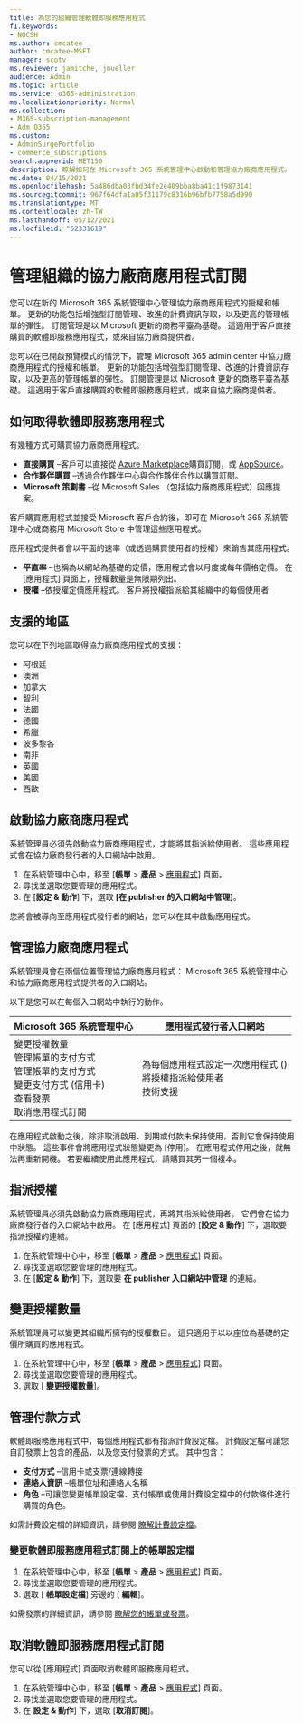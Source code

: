 ```yaml
---
title: 為您的組織管理軟體即服務應用程式
f1.keywords:
- NOCSH
ms.author: cmcatee
author: cmcatee-MSFT
manager: scotv
ms.reviewer: jamitche, jmueller
audience: Admin
ms.topic: article
ms.service: o365-administration
ms.localizationpriority: Normal
ms.collection:
- M365-subscription-management
- Adm_O365
ms.custom:
- AdminSurgePortfolio
- commerce_subscriptions
search.appverid: MET150
description: 瞭解如何在 Microsoft 365 系統管理中心啟動和管理協力廠商應用程式。
ms.date: 04/15/2021
ms.openlocfilehash: 5a486dba03fbd34fe2e409bba8ba41c1f9873141
ms.sourcegitcommit: 967f64dfa1a05f31179c8316b96bfb7758a5d990
ms.translationtype: MT
ms.contentlocale: zh-TW
ms.lasthandoff: 05/12/2021
ms.locfileid: "52331619"
---
```

# <a name="manage-third-party-app-subscriptions-for-your-organization"></a>管理組織的協力廠商應用程式訂閱

您可以在新的 Microsoft 365 系統管理中心管理協力廠商應用程式的授權和帳單。 更新的功能包括增強型訂閱管理、改進的計費資訊存取，以及更高的管理帳單的彈性。 訂閱管理是以 Microsoft 更新的商務平臺為基礎。 這適用于客戶直接購買的軟體即服務應用程式，或來自協力廠商提供者。

您可以在已開啟預覽模式的情況下，管理 Microsoft 365 admin center 中協力廠商應用程式的授權和帳單。 更新的功能包括增強型訂閱管理、改進的計費資訊存取，以及更高的管理帳單的彈性。 訂閱管理是以 Microsoft 更新的商務平臺為基礎。 這適用于客戶直接購買的軟體即服務應用程式，或來自協力廠商提供者。

## <a name="how-to-get-software-as-a-service-apps"></a>如何取得軟體即服務應用程式

有幾種方式可購買協力廠商應用程式。

- **直接購買** –客戶可以直接從 [Azure Marketplace](https://azuremarketplace.microsoft.com/marketplace/)購買訂閱，或 [AppSource](https://appsource.microsoft.com/)。
- **合作夥伴購買** –透過合作夥伴中心與合作夥伴合作以購買訂閱。
- **Microsoft 策劃書** –從 Microsoft Sales （包括協力廠商應用程式）回應提案。

客戶購買應用程式並接受 Microsoft 客戶合約後，即可在 Microsoft 365 系統管理中心或商務用 Microsoft Store 中管理這些應用程式。

應用程式提供者會以平面的速率（或透過購買使用者的授權）來銷售其應用程式。

- **平直率** –也稱為以網站為基礎的定價，應用程式會以月度或每年價格定價。 在 [應用程式] 頁面上，授權數量是無限期列出。
- **授權** –依授權定價應用程式。 客戶將授權指派給其組織中的每個使用者

## <a name="supported-regions"></a>支援的地區

您可以在下列地區取得協力廠商應用程式的支援：

- 阿根廷
- 澳洲
- 加拿大
- 智利
- 法國
- 德國
- 希臘
- 波多黎各
- 南非
- 英國
- 美國
- 西歐

## <a name="activate-third-party-apps"></a>啟動協力廠商應用程式

系統管理員必須先啟動協力廠商應用程式，才能將其指派給使用者。 這些應用程式會在協力廠商發行者的入口網站中啟用。

1. 在系統管理中心中，移至 [**帳單**  >  **產品**  >  <a href="https://go.microsoft.com/fwlink/p/?linkid=2125823" target="_blank">應用程式</a>] 頁面。
2. 尋找並選取您要管理的應用程式。
3. 在 [**設定 & 動作**] 下，選取 **[在 publisher 的入口網站中管理]**。

您將會被導向至應用程式發行者的網站，您可以在其中啟動應用程式。

## <a name="manage-third-party-apps"></a>管理協力廠商應用程式

系統管理員會在兩個位置管理協力廠商應用程式： Microsoft 365 系統管理中心和協力廠商應用程式提供者的入口網站。

以下是您可以在每個入口網站中執行的動作。

| Microsoft 365 系統管理中心 | 應用程式發行者入口網站 |
| --- | --- |
| 變更授權數量 <br> 管理帳單的支付方式 <br> 管理帳單的支付方式 <br> 變更支付方式 (信用卡)  <br> 查看發票 <br> 取消應用程式訂閱 | 為每個應用程式設定一次應用程式 ()  <br> 將授權指派給使用者 <br> 技術支援 |

在應用程式啟動之後，除非取消啟用、到期或付款未保持使用，否則它會保持使用中狀態。 這些事件會將應用程式狀態變更為 [停用]。 在應用程式停用之後，就無法再重新開機。 若要繼續使用此應用程式，請購買其另一個複本。

## <a name="assign-licenses"></a>指派授權

系統管理員必須先啟動協力廠商應用程式，再將其指派給使用者。 它們會在協力廠商發行者的入口網站中啟用。 在 [應用程式] 頁面的 [**設定 & 動作**] 下，選取要指派授權的連結。

1. 在系統管理中心中，移至 [**帳單**  >  **產品**  >  <a href="https://go.microsoft.com/fwlink/p/?linkid=2125823" target="_blank">應用程式</a>] 頁面。
2. 尋找並選取您要管理的應用程式。
3. 在 [**設定 & 動作**] 下，選取要 **在 publisher 入口網站中管理** 的連結。

## <a name="change-license-quantity"></a>變更授權數量

系統管理員可以變更其組織所擁有的授權數目。 這只適用于以以座位為基礎的定價所購買的應用程式。

1. 在系統管理中心中，移至 [**帳單**  >  **產品**  >  <a href="https://go.microsoft.com/fwlink/p/?linkid=2125823" target="_blank">應用程式</a>] 頁面。
2. 尋找並選取您要管理的應用程式。
3. 選取 [ **變更授權數量**]。

## <a name="manage-payment-methods"></a>管理付款方式

軟體即服務應用程式中，每個應用程式都有指派計費設定檔。 計費設定檔可讓您自訂發票上包含的產品，以及您支付發票的方式。 其中包含：

- **支付方式** –信用卡或支票/連線轉接
- **連絡人資訊** –帳單位址和連絡人名稱
- **角色** –可讓您變更帳單設定檔、支付帳單或使用計費設定檔中的付款條件進行購買的角色。

如需計費設定檔的詳細資訊，請參閱 [瞭解計費設定檔](/microsoft-store/billing-profile)。

### <a name="change-the-billing-profile-on-a-software-as-a-service-app-subscription"></a>變更軟體即服務應用程式訂閱上的帳單設定檔

1. 在系統管理中心中，移至 [**帳單**  >  **產品**  >  <a href="https://go.microsoft.com/fwlink/p/?linkid=2125823" target="_blank">應用程式</a>] 頁面。
2. 尋找並選取您要管理的應用程式。
3. 選取 [ **帳單設定檔**] 旁邊的 [ **編輯**]。

如需發票的詳細資訊，請參閱 [瞭解您的帳單或發票](billing-and-payments/understand-your-invoice.md)。

## <a name="cancel-a-software-as-a-service-app-subscription"></a>取消軟體即服務應用程式訂閱

您可以從 [應用程式] 頁面取消軟體即服務應用程式。

1. 在系統管理中心中，移至 [**帳單**  >  **產品**  >  <a href="https://go.microsoft.com/fwlink/p/?linkid=2125823" target="_blank">應用程式</a>] 頁面。
2. 尋找並選取您要管理的應用程式。
3. 在 **設定 & 動作**] 下，選取 [**取消訂閱**]。
